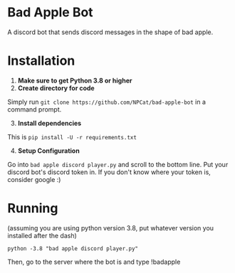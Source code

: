 # Bad Apple Bot
A discord bot that sends discord messages in the shape of bad apple.

# Installation
1. **Make sure to get Python 3.8 or higher**
2. **Create directory for code**

Simply run `git clone https://github.com/NPCat/bad-apple-bot` in a command prompt.

3. **Install dependencies**

This is `pip install -U -r requirements.txt`

4. **Setup Configuration**

Go into `bad apple discord player.py` and scroll to the bottom line. Put your discord bot's discord token in. If you don't know where your token is, consider google :)

# Running
(assuming you are using python version 3.8, put whatever version you installed after the dash)

`python -3.8 "bad apple discord player.py"`

Then, go to the server where the bot is and type !badapple
